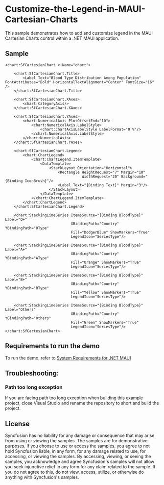 # Customize-the-Legend-in-MAUI-Cartesian-Charts

This sample demonstrates how to add and customize legend in the MAUI Cartesian Charts control within a .NET MAUI application.

## Sample

```xaml
<chart:SfCartesianChart x:Name="chart">

    <chart:SfCartesianChart.Title>
        <Label Text="Blood Type Distribution Among Population" FontAttributes="Bold" HorizontalTextAlignment="Center" FontSize="16" />
    </chart:SfCartesianChart.Title>

    <chart:SfCartesianChart.XAxes>
        <chart:CategoryAxis/>
    </chart:SfCartesianChart.XAxes>

    <chart:SfCartesianChart.YAxes>
        <chart:NumericalAxis PlotOffsetEnd="10">
            <chart:NumericalAxis.LabelStyle>
                <chart:ChartAxisLabelStyle LabelFormat="0'%"/>
            </chart:NumericalAxis.LabelStyle>
        </chart:NumericalAxis>
    </chart:SfCartesianChart.YAxes>

    <chart:SfCartesianChart.Legend>
        <chart:ChartLegend>
            <chart:ChartLegend.ItemTemplate>
                <DataTemplate>
                    <StackLayout Orientation="Horizontal">
                        <Rectangle HeightRequest="7" Margin="10" 
                                   WidthRequest="20" Background="{Binding IconBrush}"/>
                        <Label Text="{Binding Text}" Margin="3"/>
                    </StackLayout>
                </DataTemplate>
            </chart:ChartLegend.ItemTemplate>
        </chart:ChartLegend>
    </chart:SfCartesianChart.Legend>

    <chart:StackingLineSeries ItemsSource="{Binding BloodType}" Label="O+"
                              XBindingPath="Country" YBindingPath="OType" 
                              Fill="DodgerBlue" ShowMarkers="True"
                              LegendIcon="SeriesType"/>

    <chart:StackingLineSeries ItemsSource="{Binding BloodType}" Label="A+"
                              XBindingPath="Country" YBindingPath="AType" 
                              Fill="Orange" ShowMarkers="True"
                              LegendIcon="SeriesType"/>

    <chart:StackingLineSeries ItemsSource="{Binding BloodType}" Label="B+"
                              XBindingPath="Country" YBindingPath="BType" 
                              Fill="Yellow" ShowMarkers="True"
                              LegendIcon="SeriesType"/>

    <chart:StackingLineSeries ItemsSource="{Binding BloodType}" Label="Others"
                              XBindingPath="Country" YBindingPath="Others" 
                              Fill="Green" ShowMarkers="True"
                              LegendIcon="SeriesType"/>
</chart:SfCartesianChart>
```

## Requirements to run the demo

To run the demo, refer to [System Requirements for .NET MAUI](https://help.syncfusion.com/maui/system-requirements)

## Troubleshooting:
### Path too long exception

If you are facing path too long exception when building this example project, close Visual Studio and rename the repository to short and build the project.

## License

Syncfusion has no liability for any damage or consequence that may arise from using or viewing the samples. The samples are for demonstrative purposes. If you choose to use or access the samples, you agree to not hold Syncfusion liable, in any form, for any damage related to use, for accessing, or viewing the samples. By accessing, viewing, or seeing the samples, you acknowledge and agree Syncfusion's samples will not allow you seek injunctive relief in any form for any claim related to the sample. If you do not agree to this, do not view, access, utilize, or otherwise do anything with Syncfusion's samples.